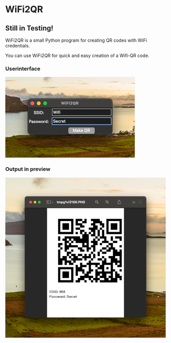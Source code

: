 # WiFi2QR
## Still in Testing!

WiFi2QR is a small Python program for creating QR codes with WiFi credentials. 

You can use WiFi2QR for quick and easy creation of a Wifi-QR code. 


### Userinterface


![This is an image of UX](https://raw.githubusercontent.com/schwabochino/wifi2qr/master/exampleimg/wifi2qr.png)


### Output in preview


![This is an image of QRCode](https://raw.githubusercontent.com/schwabochino/wifi2qr/master/exampleimg/qrcode.png)
